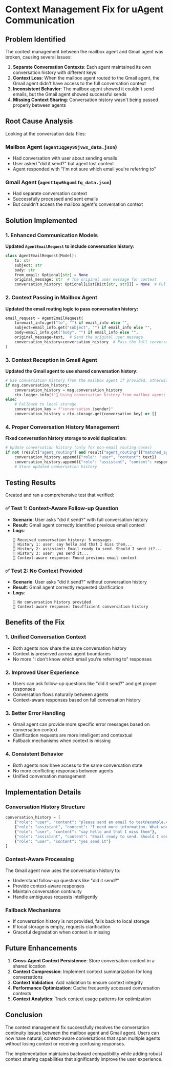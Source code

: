 # Context Management Fix for uAgent Communication

## Problem Identified

The context management between the mailbox agent and Gmail agent was broken, causing several issues:

1. **Separate Conversation Contexts**: Each agent maintained its own conversation history with different keys
2. **Context Loss**: When the mailbox agent routed to the Gmail agent, the Gmail agent didn't have access to the full conversation context
3. **Inconsistent Behavior**: The mailbox agent showed it couldn't send emails, but the Gmail agent showed successful sends
4. **Missing Context Sharing**: Conversation history wasn't being passed properly between agents

## Root Cause Analysis

Looking at the conversation data files:

### Mailbox Agent (`agent1qgey99jvwx_data.json`)
- Had conversation with user about sending emails
- User asked "did it send?" but agent lost context
- Agent responded with "I'm not sure which email you're referring to"

### Gmail Agent (`agent1qw6kgumlfq_data.json`) 
- Had separate conversation context
- Successfully processed and sent emails
- But couldn't access the mailbox agent's conversation context

## Solution Implemented

### 1. Enhanced Communication Models

**Updated `AgentEmailRequest` to include conversation history:**
```python
class AgentEmailRequest(Model):
    to: str
    subject: str
    body: str
    from_email: Optional[str] = None
    original_message: str  # The original user message for context
    conversation_history: Optional[List[Dict[str, str]]] = None  # Full conversation context
```

### 2. Context Passing in Mailbox Agent

**Updated the email routing logic to pass conversation history:**
```python
email_request = AgentEmailRequest(
    to=email_info.get("to", "") if email_info else "",
    subject=email_info.get("subject", "") if email_info else "",
    body=email_info.get("body", "") if email_info else "",
    original_message=text,  # Send the original user message
    conversation_history=conversation_history  # Pass the full conversation context
)
```

### 3. Context Reception in Gmail Agent

**Updated the Gmail agent to use shared conversation history:**
```python
# Use conversation history from the mailbox agent if provided, otherwise get from storage
if msg.conversation_history:
    conversation_history = msg.conversation_history
    ctx.logger.info(f"📧 Using conversation history from mailbox agent: {len(conversation_history)} messages")
else:
    # Fallback to local storage
    conversation_key = f"conversation_{sender}"
    conversation_history = ctx.storage.get(conversation_key) or []
```

### 4. Proper Conversation History Management

**Fixed conversation history storage to avoid duplication:**
```python
# Update conversation history (only for non-email routing cases)
if not (result["agent_routing"] and result["agent_routing"]["matched_agent"] == "email"):
    conversation_history.append({"role": "user", "content": text})
    conversation_history.append({"role": "assistant", "content": response_text})
    # Store updated conversation history
```

## Testing Results

Created and ran a comprehensive test that verified:

### ✅ Test 1: Context-Aware Follow-up Question
- **Scenario**: User asks "did it send?" with full conversation history
- **Result**: Gmail agent correctly identified previous email context
- **Logs**: 
  ```
  📧 Received conversation history: 5 messages
  📧 History 1: user: say hello and that I miss them...
  📧 History 2: assistant: Email ready to send. Should I send it?...
  📧 History 3: user: yes send it...
  📧 Context-aware response: Found previous email context
  ```

### ✅ Test 2: No Context Provided
- **Scenario**: User asks "did it send?" without conversation history
- **Result**: Gmail agent correctly requested clarification
- **Logs**:
  ```
  📧 No conversation history provided
  📧 Context-aware response: Insufficient conversation history
  ```

## Benefits of the Fix

### 1. **Unified Conversation Context**
- Both agents now share the same conversation history
- Context is preserved across agent boundaries
- No more "I don't know which email you're referring to" responses

### 2. **Improved User Experience**
- Users can ask follow-up questions like "did it send?" and get proper responses
- Conversation flows naturally between agents
- Context-aware responses based on full conversation history

### 3. **Better Error Handling**
- Gmail agent can provide more specific error messages based on conversation context
- Clarification requests are more intelligent and contextual
- Fallback mechanisms when context is missing

### 4. **Consistent Behavior**
- Both agents now have access to the same conversation state
- No more conflicting responses between agents
- Unified conversation management

## Implementation Details

### Conversation History Structure
```python
conversation_history = [
    {"role": "user", "content": "please send an email to test@example.com"},
    {"role": "assistant", "content": "I need more information. What would you like to say?"},
    {"role": "user", "content": "say hello and that I miss them"},
    {"role": "assistant", "content": "Email ready to send. Should I send it?"},
    {"role": "user", "content": "yes send it"}
]
```

### Context-Aware Processing
The Gmail agent now uses the conversation history to:
- Understand follow-up questions like "did it send?"
- Provide context-aware responses
- Maintain conversation continuity
- Handle ambiguous requests intelligently

### Fallback Mechanisms
- If conversation history is not provided, falls back to local storage
- If local storage is empty, requests clarification
- Graceful degradation when context is missing

## Future Enhancements

1. **Cross-Agent Context Persistence**: Store conversation context in a shared location
2. **Context Compression**: Implement context summarization for long conversations
3. **Context Validation**: Add validation to ensure context integrity
4. **Performance Optimization**: Cache frequently accessed conversation contexts
5. **Context Analytics**: Track context usage patterns for optimization

## Conclusion

The context management fix successfully resolves the conversation continuity issues between the mailbox agent and Gmail agent. Users can now have natural, context-aware conversations that span multiple agents without losing context or receiving confusing responses.

The implementation maintains backward compatibility while adding robust context sharing capabilities that significantly improve the user experience.
